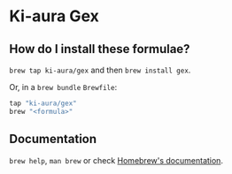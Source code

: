 # Ki-aura Gex

## How do I install these formulae?

`brew tap ki-aura/gex` and then `brew install gex`.

Or, in a `brew bundle` `Brewfile`:

```ruby
tap "ki-aura/gex"
brew "<formula>"
```

## Documentation

`brew help`, `man brew` or check [Homebrew's documentation](https://docs.brew.sh).
